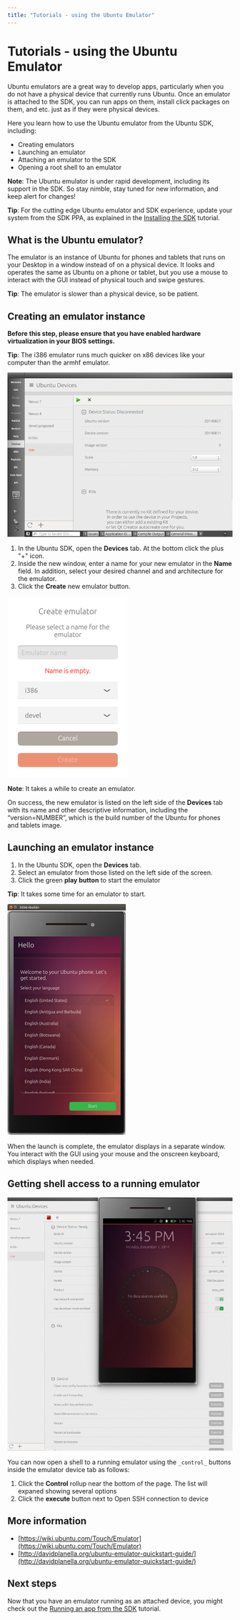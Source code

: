 ```yaml
---
title: "Tutorials - using the Ubuntu Emulator"
---
```


# Tutorials - using the Ubuntu Emulator

Ubuntu emulators are a great way to develop apps, particularly when you do not
have a physical device that currently runs Ubuntu. Once an emulator is
attached to the SDK, you can run apps on them, install click packages on them,
and etc. just as if they were physical devices.

Here you learn how to use the Ubuntu emulator from the Ubuntu SDK, including:

  * Creating emulators
  * Launching an emulator
  * Attaching an emulator to the SDK
  * Opening a root shell to an emulator

**Note**: The Ubuntu emulator is under rapid development, including its support in the SDK. So stay nimble, stay tuned for new information, and keep alert for changes!

**Tip**: For the cutting edge Ubuntu emulator and SDK experience, update your system from the SDK PPA, as explained in the [Installing the SDK](installing-the-sdk.md) tutorial.

## What is the Ubuntu emulator?

The emulator is an instance of Ubuntu for phones and tablets that runs on your
Desktop in a window instead of on a physical device. It looks and operates the
same as Ubuntu on a phone or tablet, but you use a mouse to interact with the
GUI instead of physical touch and swipe gestures.

**Tip**: The emulator is slower than a physical device, so be patient.

## Creating an emulator instance

**Before this step, please ensure that you have enabled hardware virtualization in your BIOS settings.**

**Tip**: The i386 emulator runs much quicker on x86 devices like your computer than the armhf emulator.

![](../../../media/001-Qt-Creator_008.png)

  1. In the Ubuntu SDK, open the **Devices** tab. At the bottom click the plus "+" icon.
  2. Inside the new window, enter a name for your new emulator in the **Name** field. In addition, select your desired channel and and architecture for the emulator.
  3. Click the **Create** new emulator button.

![](../../../media/002-Selection_007.png)

**Note**: It takes a while to create an emulator.

On success, the new emulator is listed on the left side of the **Devices** tab
with its name and other descriptive information, including the
“version=NUMBER”, which is the build number of the Ubuntu for phones and
tablets image.

## Launching an emulator instance

  1. In the Ubuntu SDK, open the **Devices** tab.
  2. Select an emulator from those listed on the left side of the screen.
  3. Click the green **play button** to start the emulator

**Tip**: It takes some time for an emulator to start.

![](../../../media/003-emulator-.png)

When the launch is complete, the emulator displays in a separate window. You
interact with the GUI using your mouse and the onscreen keyboard, which
displays when needed.

## Getting shell access to a running emulator

![](../../../media/platform-sdk-004-Selection_009.png)

You can now open a shell to a running emulator using the `_control_` buttons
inside the emulator device tab as follows:

  1. Click the **Control** rollup near the bottom of the page. The list will expaned showing several options
  2. Click the **execute** button next to Open SSH connection to device

## More information

  * [https://wiki.ubuntu.com/Touch/Emulator](https://wiki.ubuntu.com/Touch/Emulator)
  * [http://davidplanella.org/ubuntu-emulator-quickstart-guide/](http://davidplanella.org/ubuntu-emulator-quickstart-guide/)

## Next steps

Now that you have an emulator running as an attached device, you might check
out the [Running an app from the SDK](tutorials-running-apps-from-the-sdk.md) tutorial.
